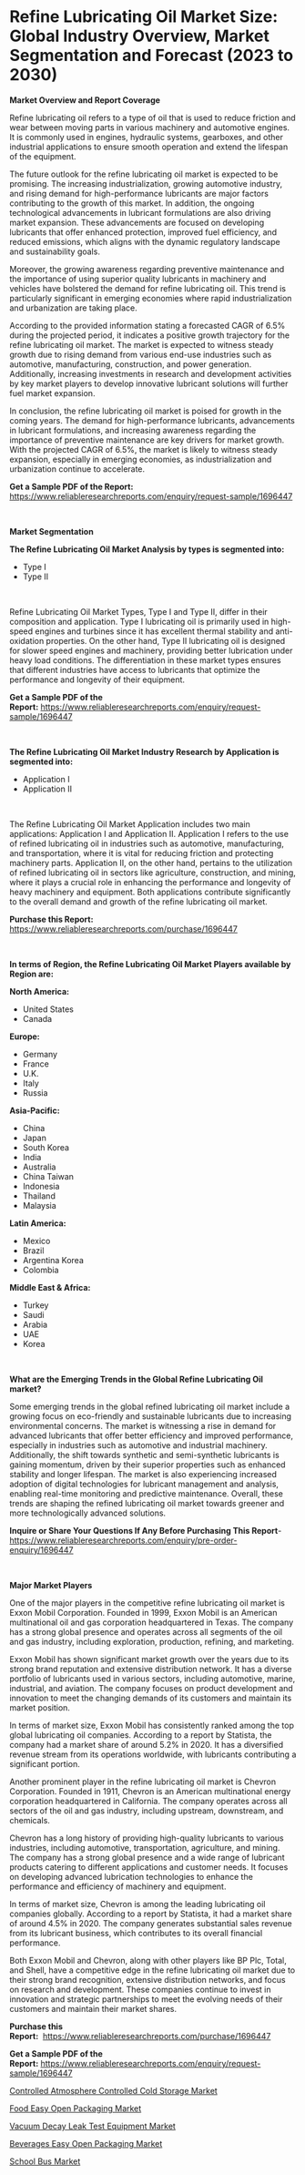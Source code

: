 <p><h1>Refine Lubricating Oil Market Size: Global Industry Overview, Market Segmentation and Forecast (2023 to 2030)</h1></p><p><strong>Market Overview and Report Coverage</strong></p>
<p><p>Refine lubricating oil refers to a type of oil that is used to reduce friction and wear between moving parts in various machinery and automotive engines. It is commonly used in engines, hydraulic systems, gearboxes, and other industrial applications to ensure smooth operation and extend the lifespan of the equipment.</p><p>The future outlook for the refine lubricating oil market is expected to be promising. The increasing industrialization, growing automotive industry, and rising demand for high-performance lubricants are major factors contributing to the growth of this market. In addition, the ongoing technological advancements in lubricant formulations are also driving market expansion. These advancements are focused on developing lubricants that offer enhanced protection, improved fuel efficiency, and reduced emissions, which aligns with the dynamic regulatory landscape and sustainability goals.</p><p>Moreover, the growing awareness regarding preventive maintenance and the importance of using superior quality lubricants in machinery and vehicles have bolstered the demand for refine lubricating oil. This trend is particularly significant in emerging economies where rapid industrialization and urbanization are taking place.</p><p>According to the provided information stating a forecasted CAGR of 6.5% during the projected period, it indicates a positive growth trajectory for the refine lubricating oil market. The market is expected to witness steady growth due to rising demand from various end-use industries such as automotive, manufacturing, construction, and power generation. Additionally, increasing investments in research and development activities by key market players to develop innovative lubricant solutions will further fuel market expansion.</p><p>In conclusion, the refine lubricating oil market is poised for growth in the coming years. The demand for high-performance lubricants, advancements in lubricant formulations, and increasing awareness regarding the importance of preventive maintenance are key drivers for market growth. With the projected CAGR of 6.5%, the market is likely to witness steady expansion, especially in emerging economies, as industrialization and urbanization continue to accelerate.</p></p>
<p><strong>Get a Sample PDF of the Report:</strong> <a href="https://www.reliableresearchreports.com/enquiry/request-sample/1696447">https://www.reliableresearchreports.com/enquiry/request-sample/1696447</a></p>
<p>&nbsp;</p>
<p><strong>Market Segmentation</strong></p>
<p><strong>The Refine Lubricating Oil Market Analysis by types is segmented into:</strong></p>
<p><ul><li>Type I</li><li>Type II</li></ul></p>
<p>&nbsp;</p>
<p><p>Refine Lubricating Oil Market Types, Type I and Type II, differ in their composition and application. Type I lubricating oil is primarily used in high-speed engines and turbines since it has excellent thermal stability and anti-oxidation properties. On the other hand, Type II lubricating oil is designed for slower speed engines and machinery, providing better lubrication under heavy load conditions. The differentiation in these market types ensures that different industries have access to lubricants that optimize the performance and longevity of their equipment.</p></p>
<p><strong>Get a Sample PDF of the Report:</strong>&nbsp;<a href="https://www.reliableresearchreports.com/enquiry/request-sample/1696447">https://www.reliableresearchreports.com/enquiry/request-sample/1696447</a></p>
<p>&nbsp;</p>
<p><strong>The Refine Lubricating Oil Market Industry Research by Application is segmented into:</strong></p>
<p><ul><li>Application I</li><li>Application II</li></ul></p>
<p>&nbsp;</p>
<p><p>The Refine Lubricating Oil Market Application includes two main applications: Application I and Application II. Application I refers to the use of refined lubricating oil in industries such as automotive, manufacturing, and transportation, where it is vital for reducing friction and protecting machinery parts. Application II, on the other hand, pertains to the utilization of refined lubricating oil in sectors like agriculture, construction, and mining, where it plays a crucial role in enhancing the performance and longevity of heavy machinery and equipment. Both applications contribute significantly to the overall demand and growth of the refine lubricating oil market.</p></p>
<p><strong>Purchase this Report:</strong>&nbsp; <a href="https://www.reliableresearchreports.com/purchase/1696447">https://www.reliableresearchreports.com/purchase/1696447</a></p>
<p>&nbsp;</p>
<p><strong>In terms of Region, the Refine Lubricating Oil Market Players available by Region are:</strong></p>
<p>
    <p> <strong> North America: </strong>
        <ul>
            <li>United States</li>
            <li>Canada</li>
        </ul>
        </p> 
    <p> <strong> Europe: </strong>
        <ul>
            <li>Germany</li>
            <li>France</li>
            <li>U.K.</li>
            <li>Italy</li>
            <li>Russia</li>
        </ul>
        </p> 
    <p> <strong> Asia-Pacific: </strong>
        <ul>
            <li>China</li>
            <li>Japan</li>
            <li>South Korea</li>
            <li>India</li>
            <li>Australia</li>
            <li>China Taiwan</li>
            <li>Indonesia</li>
            <li>Thailand</li>
            <li>Malaysia</li>
        </ul>
        </p> 
    <p> <strong> Latin America: </strong>
        <ul>
            <li>Mexico</li>
            <li>Brazil</li>
            <li>Argentina Korea</li>
            <li>Colombia</li>
        </ul>
        </p> 
    <p> <strong> Middle East & Africa: </strong>
        <ul>
            <li>Turkey</li>
            <li>Saudi</li>
            <li>Arabia</li>
            <li>UAE</li>
            <li>Korea</li>
        </ul>
    </p>
    </p>
<p>&nbsp;</p>
<p><strong>What are the Emerging Trends in the Global Refine Lubricating Oil market?</strong></p>
<p><p>Some emerging trends in the global refined lubricating oil market include a growing focus on eco-friendly and sustainable lubricants due to increasing environmental concerns. The market is witnessing a rise in demand for advanced lubricants that offer better efficiency and improved performance, especially in industries such as automotive and industrial machinery. Additionally, the shift towards synthetic and semi-synthetic lubricants is gaining momentum, driven by their superior properties such as enhanced stability and longer lifespan. The market is also experiencing increased adoption of digital technologies for lubricant management and analysis, enabling real-time monitoring and predictive maintenance. Overall, these trends are shaping the refined lubricating oil market towards greener and more technologically advanced solutions.</p></p>
<p><strong>Inquire or Share Your Questions If Any Before Purchasing This Report</strong>- <a href="https://www.reliableresearchreports.com/enquiry/pre-order-enquiry/1696447">https://www.reliableresearchreports.com/enquiry/pre-order-enquiry/1696447</a></p>
<p>&nbsp;</p>
<p><strong>Major Market Players</strong></p>
<p><p>One of the major players in the competitive refine lubricating oil market is Exxon Mobil Corporation. Founded in 1999, Exxon Mobil is an American multinational oil and gas corporation headquartered in Texas. The company has a strong global presence and operates across all segments of the oil and gas industry, including exploration, production, refining, and marketing.</p><p>Exxon Mobil has shown significant market growth over the years due to its strong brand reputation and extensive distribution network. It has a diverse portfolio of lubricants used in various sectors, including automotive, marine, industrial, and aviation. The company focuses on product development and innovation to meet the changing demands of its customers and maintain its market position.</p><p>In terms of market size, Exxon Mobil has consistently ranked among the top global lubricating oil companies. According to a report by Statista, the company had a market share of around 5.2% in 2020. It has a diversified revenue stream from its operations worldwide, with lubricants contributing a significant portion.</p><p>Another prominent player in the refine lubricating oil market is Chevron Corporation. Founded in 1911, Chevron is an American multinational energy corporation headquartered in California. The company operates across all sectors of the oil and gas industry, including upstream, downstream, and chemicals.</p><p>Chevron has a long history of providing high-quality lubricants to various industries, including automotive, transportation, agriculture, and mining. The company has a strong global presence and a wide range of lubricant products catering to different applications and customer needs. It focuses on developing advanced lubrication technologies to enhance the performance and efficiency of machinery and equipment.</p><p>In terms of market size, Chevron is among the leading lubricating oil companies globally. According to a report by Statista, it had a market share of around 4.5% in 2020. The company generates substantial sales revenue from its lubricant business, which contributes to its overall financial performance.</p><p>Both Exxon Mobil and Chevron, along with other players like BP Plc, Total, and Shell, have a competitive edge in the refine lubricating oil market due to their strong brand recognition, extensive distribution networks, and focus on research and development. These companies continue to invest in innovation and strategic partnerships to meet the evolving needs of their customers and maintain their market shares.</p></p>
<p><strong>Purchase this Report:</strong>&nbsp;&nbsp;<a href="https://www.reliableresearchreports.com/purchase/1696447">https://www.reliableresearchreports.com/purchase/1696447</a></p>
<p></p>
<p><strong>Get a Sample PDF of the Report:</strong>&nbsp;<a href="https://www.reliableresearchreports.com/enquiry/request-sample/1696447">https://www.reliableresearchreports.com/enquiry/request-sample/1696447</a></p>
<p><p><a href="https://github.com/zebdakicsin/Market-Research-Report-List-1/blob/main/controlled-atmosphere-controlled-cold-storage-market.md">Controlled Atmosphere Controlled Cold Storage Market</a></p><p><a href="https://medium.com/@rachelyoung56/food-easy-open-packaging-market-report-reveals-the-latest-trends-and-growth-opportunities-of-this-23d09aa63fc0">Food Easy Open Packaging Market</a></p><p><a href="https://github.com/kholmovskayalyudmila/Market-Research-Report-List-1/blob/main/vacuum-decay-leak-test-equipment-market.md">Vacuum Decay Leak Test Equipment Market</a></p><p><a href="https://medium.com/@beverlychen69/beverages-easy-open-packaging-market-exploring-market-share-market-trends-and-future-growth-4ec9bd528cc8">Beverages Easy Open Packaging Market</a></p><p><a href="https://www.linkedin.com/pulse/school-bus-market-size-2023-2030-global-industrial-analysis-4ummf/">School Bus Market</a></p></p>